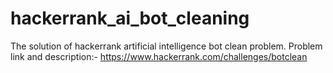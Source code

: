 # hackerrank_ai_bot_cleaning
The solution of hackerrank artificial intelligence bot clean problem.
Problem link and description:-
https://www.hackerrank.com/challenges/botclean
